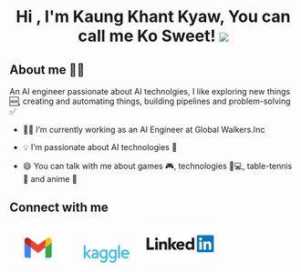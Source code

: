 <h1 align="center">Hi , I'm Kaung Khant Kyaw, You can call me Ko Sweet! <img src="https://media.giphy.com/media/hvRJCLFzcasrR4ia7z/giphy.gif" width="35"></h1>


<h2>About me 👨‍💻</h2>
<p>An AI engineer passionate about AI technolgies, I like exploring new things 🆕, creating and automating things, building pipelines and problem-solving ✅
</p>

- 🧑‍💼 I’m currently working as an AI Engineer at Global Walkers.Inc

- 💡 I’m passionate about AI technologies 🤖

- 😄 You can talk with me about games 🎮, technologies 📱💻, table-tennis 🏓 and anime 🎥

<h2> Connect with me </h2>
<a href='https://mail.google.com/mail/?view=cm&fs=1&to=kksweet1999@gmail.com' style= 'padding:10px'><img src='https://github.com/KoSweet/KoSweet/blob/main/Images/Gmail.svg' width ='80'></a>&nbsp;&nbsp;&nbsp;&nbsp;
<a href='https://www.kaggle.com/kosweet' style= 'padding:10px'><img src='https://github.com/KoSweet/KoSweet/blob/main/Images/Kaggle.png' width ='80'></a>&nbsp;&nbsp;&nbsp;&nbsp;
<a href='https://www.linkedin.com/in/kaung-khant-kyaw-280350166/'><img src='https://github.com/KoSweet/KoSweet/blob/main/Images/LinkedIn.png' width ='120'></a>

